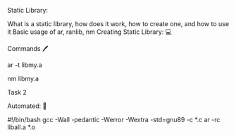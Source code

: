 Static Library:

What is a static library, how does it work, how to create one, and how to use it
Basic usage of ar, ranlib, nm
Creating Static Library: 💻

Commands 🖊️

ar -t libmy.a

nm libmy.a

Task 2

Automated: 🚗

#!/bin/bash
gcc -Wall -pedantic -Werror -Wextra -std=gnu89 -c *.c
ar -rc liball.a *.o
